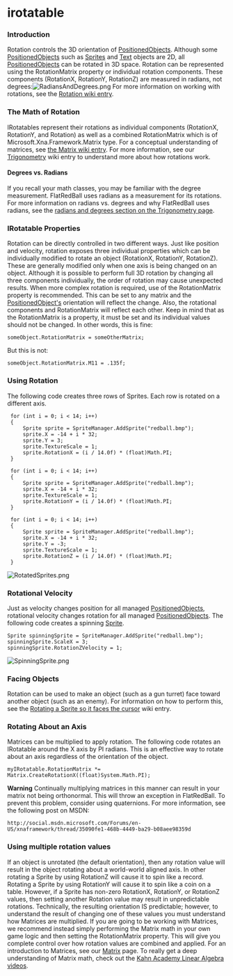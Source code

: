 # irotatable

### Introduction

Rotation controls the 3D orientation of [PositionedObjects](../../../../documentation/api/flatredball/positionedobject.md). Although some [PositionedObjects](../../../../documentation/api/flatredball/positionedobject.md) such as [Sprites](../../../../frb/docs/index.php) and [Text](../../../../frb/docs/index.php) objects are 2D, all [PositionedObjects](../../../../documentation/api/flatredball/positionedobject.md) can be rotated in 3D space. Rotation can be represented using the RotationMatrix property or individual rotation components. These components (RotationX, RotationY, RotationZ) are measured in radians, not degrees:![RadiansAndDegrees.png](../../../../media/migrated\_media-RadiansAndDegrees.png) For more information on working with rotations, see the [Rotation wiki entry](../../../../frb/docs/index.php).

### The Math of Rotation

IRotatables represent their rotations as individual components (RotationX, RotationY, and Rotation) as well as a combined RotationMatrix which is of Microsoft.Xna.Framework.Matrix type. For a conceptual understanding of matrices, see [the Matrix wiki entry](../../../../frb/docs/index.php). For more information, see our [Trigonometry](../../../../frb/docs/index.php) wiki entry to understand more about how rotations work.

#### Degrees vs. Radians

If you recall your math classes, you may be familiar with the degree measurement. FlatRedBall uses radians as a measurement for its rotations. For more information on radians vs. degrees and why FlatRedBall uses radians, see the [radians and degrees section on the Trigonometry page](../../../../frb/docs/index.php#Radians\_and\_Degrees).

### IRotatable Properties

Rotation can be directly controlled in two different ways. Just like position and velocity, rotation exposes three individual properties which can be individually modified to rotate an object (RotationX, RotationY, RotationZ). These are generally modified only when one axis is being changed on an object. Although it is possible to perform full 3D rotation by changing all three components individually, the order of rotation may cause unexpected results. When more complex rotation is required, use of the RotationMatrix property is recommended. This can be set to any matrix and the [PositionedObject's](../../../../documentation/api/flatredball/positionedobject.md) orientation will reflect the change. Also, the rotational components and RotationMatrix will reflect each other. Keep in mind that as the RotationMatrix is a property, it must be set and its individual values should not be changed. In other words, this is fine:

```
someObject.RotationMatrix = someOtherMatrix;
```

But this is not:

```
someObject.RotationMatrix.M11 = .135f;
```

### Using Rotation

The following code creates three rows of Sprites. Each row is rotated on a different axis.

```
 for (int i = 0; i < 14; i++)
 {
     Sprite sprite = SpriteManager.AddSprite("redball.bmp");
     sprite.X = -14 + i * 32;
     sprite.Y = 3;
     sprite.TextureScale = 1;
     sprite.RotationX = (i / 14.0f) * (float)Math.PI;
 }

 for (int i = 0; i < 14; i++)
 {
     Sprite sprite = SpriteManager.AddSprite("redball.bmp");
     sprite.X = -14 + i * 32;
     sprite.TextureScale = 1;
     sprite.RotationY = (i / 14.0f) * (float)Math.PI;
 }                
 
 for (int i = 0; i < 14; i++)
 {
     Sprite sprite = SpriteManager.AddSprite("redball.bmp");
     sprite.X = -14 + i * 32;
     sprite.Y = -3;
     sprite.TextureScale = 1;
     sprite.RotationZ = (i / 14.0f) * (float)Math.PI;
 }
```

![RotatedSprites.png](../../../../media/migrated\_media-RotatedSprites.png)

### Rotational Velocity

Just as velocity changes position for all managed [PositionedObjects](../../../../frb/docs/index.php), rotational velocity changes rotation for all managed [PositionedObjects](../../../../frb/docs/index.php). The following code creates a spinning [Sprite](../../../../frb/docs/index.php).

```
Sprite spinningSprite = SpriteManager.AddSprite("redball.bmp");
spinningSprite.ScaleX = 3;
spinningSprite.RotationZVelocity = 1;
```

![SpinningSprite.png](../../../../media/migrated\_media-SpinningSprite.png)

### Facing Objects

Rotation can be used to make an object (such as a gun turret) face toward another object (such as an enemy). For information on how to perform this, see the [Rotating a Sprite so it faces the cursor](../../../../frb/docs/index.php#Rotating\_a\_Sprite\_so\_it\_faces\_the\_cursor) wiki entry.

### Rotating About an Axis

Matrices can be multiplied to apply rotation. The following code rotates an IRotatable around the X axis by PI radians. This is an effective way to rotate about an axis regardless of the orientation of the object.

```
myIRotatable.RotationMatrix *= Matrix.CreateRotationX((float)System.Math.PI);
```

**Warning** Continually multiplying matrices in this manner can result in your matrix not being orthonormal. This will throw an exception in FlatRedBall. To prevent this problem, consider using quaternions. For more information, see the following post on MSDN:

```
http://social.msdn.microsoft.com/Forums/en-US/xnaframework/thread/35090fe1-468b-4449-ba29-b08aee98359d
```

### Using multiple rotation values

If an object is unrotated (the default orientation), then any rotation value will result in the object rotating about a world-world aligned axis. In other rotating a Sprite by using RotationZ will cause it to spin like a record. Rotating a Sprite by using RotationY will cause it to spin like a coin on a table. However, if a Sprite has non-zero RotationX, RotationY, or RotationZ values, then setting another Rotation value may result in unpredictable rotations. Technically, the resulting orientation IS predictable; however, to understand the result of changing one of these values you must understand how Matrices are multiplied. If you are going to be working with Matrices, we recommend instead simply performing the Matrix math in your own game logic and then setting the RotationMatrix property. This will give you complete control over how rotation values are combined and applied. For an introduction to Matrices, see our [Matrix](../../../../frb/docs/index.php) page. To really get a deep understanding of Matrix math, check out the [Kahn Academy Linear Algebra videos](http://www.khanacademy.org/#Linear%20Algebra).

###
